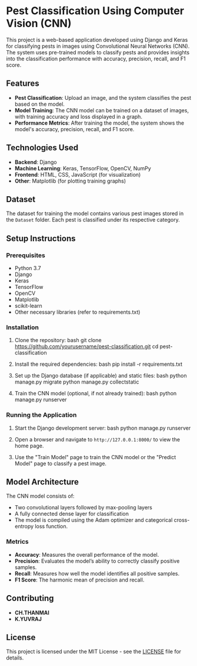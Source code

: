 # Pest Classification Using Computer Vision (CNN)

This project is a web-based application developed using Django and Keras for classifying pests in images using Convolutional Neural Networks (CNN). The system uses pre-trained models to classify pests and provides insights into the classification performance with accuracy, precision, recall, and F1 score.

## Features

- **Pest Classification**: Upload an image, and the system classifies the pest based on the model.
- **Model Training**: The CNN model can be trained on a dataset of images, with training accuracy and loss displayed in a graph.
- **Performance Metrics**: After training the model, the system shows the model's accuracy, precision, recall, and F1 score.

## Technologies Used

- **Backend**: Django
- **Machine Learning**: Keras, TensorFlow, OpenCV, NumPy
- **Frontend**: HTML, CSS, JavaScript (for visualization)
- **Other**: Matplotlib (for plotting training graphs)

## Dataset

The dataset for training the model contains various pest images stored in the `Dataset` folder. Each pest is classified under its respective category.

## Setup Instructions

### Prerequisites

- Python 3.7
- Django
- Keras
- TensorFlow
- OpenCV
- Matplotlib
- scikit-learn
- Other necessary libraries (refer to requirements.txt)

### Installation

1. Clone the repository:
   bash
   git clone https://github.com/yourusername/pest-classification.git
   cd pest-classification
   

2. Install the required dependencies:
   bash
   pip install -r requirements.txt
   

3. Set up the Django database (if applicable) and static files:
   bash
   python manage.py migrate
   python manage.py collectstatic
   

4. Train the CNN model (optional, if not already trained):
   bash
   python manage.py runserver
   

### Running the Application

1. Start the Django development server:
   bash
   python manage.py runserver
   

2. Open a browser and navigate to `http://127.0.0.1:8000/` to view the home page.

3. Use the "Train Model" page to train the CNN model or the "Predict Model" page to classify a pest image.

## Model Architecture

The CNN model consists of:
- Two convolutional layers followed by max-pooling layers
- A fully connected dense layer for classification
- The model is compiled using the Adam optimizer and categorical cross-entropy loss function.

### Metrics

- **Accuracy**: Measures the overall performance of the model.
- **Precision**: Evaluates the model’s ability to correctly classify positive samples.
- **Recall**: Measures how well the model identifies all positive samples.
- **F1 Score**: The harmonic mean of precision and recall.

## Contributing

- **CH.THANMAI**
- **K.YUVRAJ**

## License

This project is licensed under the MIT License - see the [LICENSE](LICENSE) file for details.
